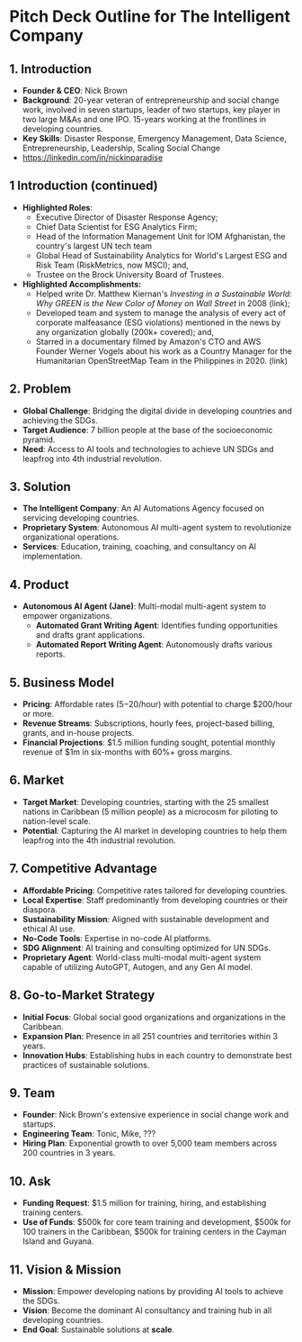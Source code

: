 # Pitch Deck Outline for The Intelligent Company

## 1. Introduction
- **Founder & CEO**: Nick Brown
- **Background**: 20-year veteran of entrepreneurship and social change work, involved in seven startups, leader of two startups, key player in two large M&As and one IPO. 15-years working at the frontlines in developing countries.
- **Key Skills**: Disaster Response, Emergency Management, Data Science, Entrepreneurship, Leadership, Scaling Social Change
- https://linkedin.com/in/nickinparadise

## 1 Introduction (continued)
- **Highlighted Roles**:
	- Executive Director of Disaster Response Agency;
	- Chief Data Scientist for ESG Analytics Firm;
	- Head of the Information Management Unit for IOM Afghanistan, the country's largest UN tech team
	- Global Head of Sustainability Analytics for World's Largest ESG and Risk Team (RiskMetrics, now MSCI); and,
	- Trustee on the Brock University Board of Trustees.
- **Highlighted Accomplishments:**
	- Helped write Dr. Matthew Kiernan's *Investing in a Sustainable World: Why GREEN is the New Color of Money on Wall Street* in 2008 (link);
	- Developed team and system to manage the analysis of every act of corporate malfeasance (ESG violations) mentioned in the news by any organization globally (200k+ covered); and,
	- Starred in a documentary filmed by Amazon's CTO and AWS Founder Werner Vogels about his work as a Country Manager for the Humanitarian OpenStreetMap Team in the Philippines in 2020. (link)
## 2. Problem
- **Global Challenge**: Bridging the digital divide in developing countries and achieving the SDGs.
- **Target Audience**: 7 billion people at the base of the socioeconomic pyramid.
- **Need**: Access to AI tools and technologies to achieve UN SDGs and leapfrog into 4th industrial revolution.

## 3. Solution
- **The Intelligent Company**: An AI Automations Agency focused on servicing developing countries.
- **Proprietary System**: Autonomous AI multi-agent system to revolutionize organizational operations.
- **Services**: Education, training, coaching, and consultancy on AI implementation.

## 4. Product
- **Autonomous AI Agent (Jane)**: Multi-modal multi-agent system to empower organizations.
  - **Automated Grant Writing Agent**: Identifies funding opportunities and drafts grant applications.
  - **Automated Report Writing Agent**: Autonomously drafts various reports.

## 5. Business Model
- **Pricing**: Affordable rates ($5-$20/hour) with potential to charge $200/hour or more.
- **Revenue Streams**: Subscriptions, hourly fees, project-based billing, grants, and in-house projects.
- **Financial Projections**: $1.5 million funding sought, potential monthly revenue of $1m in six-months with 60%+ gross margins.

## 6. Market
- **Target Market**: Developing countries, starting with the 25 smallest nations in Caribbean (5 million people) as a microcosm for piloting to nation-level scale.
- **Potential**: Capturing the AI market in developing countries to help them leapfrog into the 4th industrial revolution.

## 7. Competitive Advantage
- **Affordable Pricing**: Competitive rates tailored for developing countries.
- **Local Expertise**: Staff predominantly from developing countries or their diaspora.
- **Sustainability Mission**: Aligned with sustainable development and ethical AI use.
- **No-Code Tools**: Expertise in no-code AI platforms.
- **SDG Alignment**: AI training and consulting optimized for UN SDGs.
- **Proprietary Agent**: World-class multi-modal multi-agent system capable of utilizing AutoGPT, Autogen, and any Gen AI model.

## 8. Go-to-Market Strategy
- **Initial Focus**: Global social good organizations and organizations in the Caribbean.
- **Expansion Plan**: Presence in all 251 countries and territories within 3 years.
- **Innovation Hubs**: Establishing hubs in each country to demonstrate best practices of sustainable solutions.

## 9. Team
- **Founder**: Nick Brown's extensive experience in social change work and startups.
- **Engineering Team**: Tonic, Mike, ???
- **Hiring Plan**: Exponential growth to over 5,000 team members across 200 countries in 3 years.

## 10. Ask
- **Funding Request**: $1.5 million for training, hiring, and establishing training centers.
- **Use of Funds**: $500k for core team training and development, $500k for 100 trainers in the Caribbean, $500k for training centers in the Cayman Island and Guyana.

## 11. Vision & Mission
- **Mission**: Empower developing nations by providing AI tools to achieve the SDGs.
- **Vision**: Become the dominant AI consultancy and training hub in all developing countries.
- **End Goal**: Sustainable solutions at **scale**.
